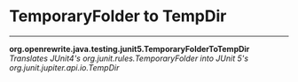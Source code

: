 # TemporaryFolder to TempDir

---
**org.openrewrite.java.testing.junit5.TemporaryFolderToTempDir**  
*Translates JUnit4's org.junit.rules.TemporaryFolder into JUnit 5's org.junit.jupiter.api.io.TempDir*
